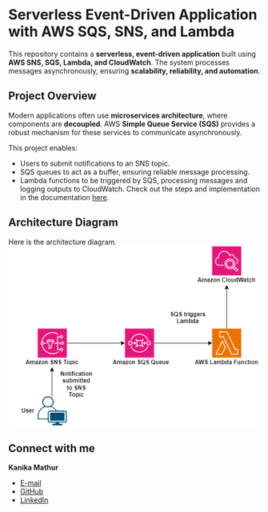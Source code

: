 # Serverless Event-Driven Application with AWS SQS, SNS, and Lambda

This repository contains a **serverless, event-driven application** built using **AWS SNS, SQS, Lambda, and CloudWatch**. The system processes messages asynchronously, ensuring **scalability, reliability, and automation**.

## Project Overview

Modern applications often use **microservices architecture**, where components are **decoupled**. AWS **Simple Queue Service (SQS)** provides a robust mechanism for these services to communicate asynchronously.

This project enables:
- Users to submit notifications to an SNS topic.
- SQS queues to act as a buffer, ensuring reliable message processing.
- Lambda functions to be triggered by SQS, processing messages and logging outputs to CloudWatch. Check out the steps and implementation in the documentation [here](Event-driven%20Application%20with%20Amazon%20SQS.pdf).



## Architecture Diagram

Here is the architecture diagram.
 ![Architecture Diagram](/architecture.png)


## Connect with me 

**Kanika Mathur**  
- [E-mail](mkanika.90@gmail.com)
- [GitHub](https://github.com/KanikaGenesis)  
- [LinkedIn](https://www.linkedin.com/in/kanika-mathur-083080121)  